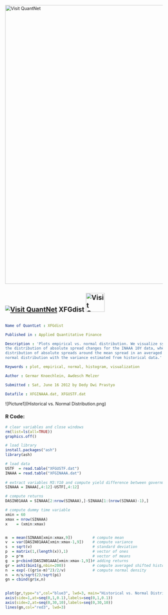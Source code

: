 
[<img src="https://github.com/QuantLet/Styleguide-and-FAQ/blob/master/pictures/banner.png" width="888" alt="Visit QuantNet">](http://quantlet.de/)

## [<img src="https://github.com/QuantLet/Styleguide-and-FAQ/blob/master/pictures/qloqo.png" alt="Visit QuantNet">](http://quantlet.de/) **XFGdist** [<img src="https://github.com/QuantLet/Styleguide-and-FAQ/blob/master/pictures/QN2.png" width="60" alt="Visit QuantNet 2.0">](http://quantlet.de/)

```yaml

Name of QuantLet : XFGdist

Published in : Applied Quantitative Finance

Description : 'Plots empirical vs. normal distribution. We visualize symmetry and leptokursis of
the distribution of absolute spread changes for the INAAA 10Y data, where we plot the empirical
distribution of absolute spreads around the mean spread in an averaged shifted histogram and the
normal distribution with the variance estimated from historical data.'

Keywords : plot, empirical, normal, histogram, visualization

Author : Germar Knoechlein, Awdesch Melzer

Submitted : Sat, June 16 2012 by Dedy Dwi Prastyo

Datafile : XFGINAAA.dat, XFGUSTF.dat

```

![Picture1](Historical vs. Normal Distribution.png)


### R Code:
```r
# clear variables and close windows
rm(list=ls(all=TRUE))
graphics.off()

# load library
install.packages("ash")
library(ash)

# load data
USTF  = read.table("XFGUSTF.dat")
INAAA = read.table("XFGINAAA.dat")
  
# extract variables M3:Y10 and compute yield difference between government USTF and industry INAAA yields  
SINAAA = INAAA[,4:12]-USTF[,4:12]

# compute returns  
DASIN01AAA = SINAAA[2:nrow(SINAAA),]-SINAAA[1:(nrow(SINAAA)-1),]

# compute dummy time variable
xmin = 60
xmax = nrow(SINAAA)
x    = (xmin:xmax)


m  = mean(SINAAA[xmin:xmax,9])         # compute mean
v  = var(DASIN01AAA[xmin:xmax-1,9])    # compute variance
s  = sqrt(v)                           # standard deviation
p  = matrix(1,(length(x)),1)           # vector of ones
p  = p*m                               # vector of means
g  = p+cbind(DASIN01AAA[xmin:xmax-1,9])# adding returns
gr = ash1(bin1(g,nbin=200))            # compute averaged shifted histogram
n  = exp(-((gr$x-m)^2)/2/v)            # compute normal density
n  = n/s/sqrt(2)/sqrt(pi)
gn = cbind(gr$x,n)
  

plot(gr,type="s",col="blue3", lwd=3, main="Historical vs. Normal Distribution", xlab="Absolute Spread Change", ylab="Density Function", axes=F, frame=T)
axis(side=1,at=seq(0,1,0.1),labels=seq(0,1,0.1))
axis(side=2,at=seq(0,30,10),labels=seq(0,30,10))
lines(gn,col="red3", lwd=3)
  
```
